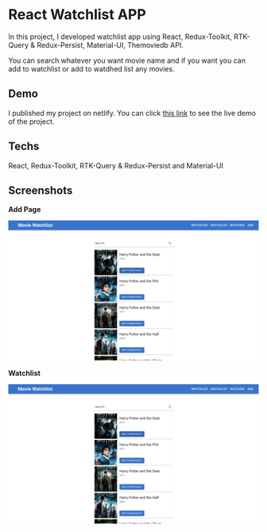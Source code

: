 # React Watchlist APP

In this project, I developed watchlist app using React, Redux-Toolkit, RTK-Query & Redux-Persist, Material-UI, Themoviedb API.

You can search whatever you want movie name and if you want you can add to watchlist or add to watdhed list any movies.

## Demo

I published my project on netlify. You can click [this link](https://movie-api-app-demo.netlify.app/)
to see the live demo of the project.

## Techs

React, Redux-Toolkit, RTK-Query & Redux-Persist and Material-UI

## Screenshots

**Add Page**

![App Screenshot](https://github.com/ramazandogna/movie-api-app/blob/main/src/assets/images/add-page.png)

**Watchlist**

![App Screenshot](https://github.com/ramazandogna/movie-api-app/blob/main/src/assets/images/add-page.png)
